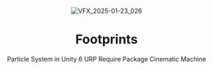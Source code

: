 <header>

![VFX_2025-01-23_026](https://github.com/user-attachments/assets/23848ed1-4205-421e-89df-7a7066139400)

# Footprints

Particle System in Unity 6 URP 
Require Package Cinematic Machine 
